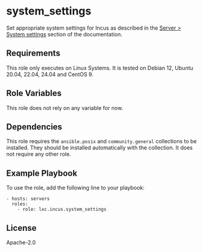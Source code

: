 system_settings
===============

Set appropriate system settings for Incus as described in
the [Server > System settings](https://linuxcontainers.org/incus/docs/main/reference/server_settings/)
section of the documentation.

Requirements
------------

This role only executes on Linux Systems. It is tested on Debian 12, Ubuntu 20.04, 22.04, 24.04 and
CentOS 9.

Role Variables
--------------

This role does not rely on any variable for now.

Dependencies
------------

This role requires the `ansible.posix` and `community.general` collections to be installed. They should
be installed automatically with the collection. It does not require any other role.

Example Playbook
----------------

To use the role, add the following line to your playbook:

    - hosts: servers
      roles:
        - role: lxc.incus.system_settings

License
-------

Apache-2.0
